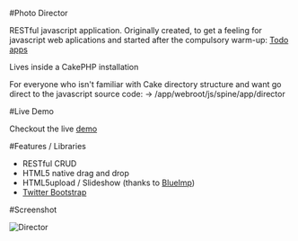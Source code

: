 #Photo Director

RESTful javascript application.
Originally created, to get a feeling for javascript web aplications and started after the compulsory warm-up: [Todo apps](http://app.webpremiere.de)

Lives inside a CakePHP installation

For everyone who isn't familiar with Cake directory structure and want go direct to the javascript source code:
-> /app/webroot/js/spine/app/director


#Live Demo

Checkout the live [demo](http://gap.webpremiere.de)

#Features / Libraries

* RESTful CRUD
* HTML5 native drag and drop
* HTML5upload / Slideshow (thanks to [BlueImp](https://github.com/blueimp))
* [Twitter Bootstrap](http://twitter.github.com)

#Screenshot

![Director](https://lh4.googleusercontent.com/-BCcP-3R-LXQ/T3uNLsNxY0I/AAAAAAAADP8/K1VUhC5ABSs/s1006/Bildschirmfoto+2012-04-04+um+01.50.01.jpg)